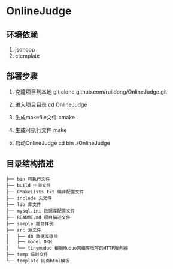 OnlineJudge
===========================

## 环境依赖
1. jsoncpp
2. ctemplate

## 部署步骤
1. 克隆项目到本地
        git clone github.com/ruiidong/OnlineJudge.git

2. 进入项目目录
		cd OnlineJudge

3. 生成makefile文件
		cmake .

4. 生成可执行文件
		make

5. 启动OnlineJudge
		cd bin
		./OnlineJudge

## 目录结构描述
	├── bin 可执行文件
	├── build 中间文件
	├── CMakeLists.txt 编译配置文件
	├── include 头文件
	├── lib 库文件
	├── mysql.ini 数据库配置文件
	├── README.md 项目描述文件
	├── sample 题目样例
	├── src 源文件
	│   ├── db 数据库连接
	│   ├── model ORM
	│   └── tinymuduo 根据Muduo网络库改写的HTTP服务器
	├── temp 临时文件
	└── template 网页html模板